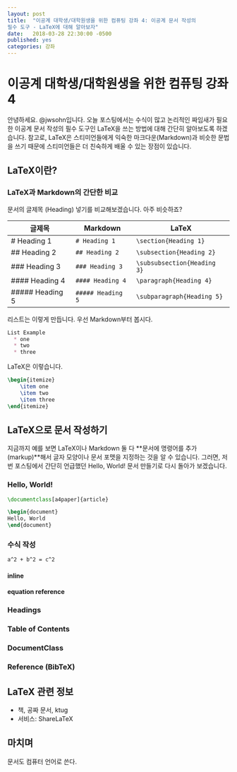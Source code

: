 ```yaml
---
layout: post
title:  "이공계 대학생/대학원생을 위한 컴퓨팅 강좌 4: 이공계 문서 작성의
필수 도구 - LaTeX에 대해 알아보자"
date:   2018-03-28 22:30:00 -0500
published: yes
categories: 강좌
---
```


# 이공계 대학생/대학원생을 위한 컴퓨팅 강좌 4

안녕하세요. @jwsohn입니다. 오늘 포스팅에서는 수식이 많고 논리적인 짜임새가
필요한 이공계 문서 작성의 필수 도구인 LaTeX을 쓰는 방법에 대해 간단히
알아보도록 하겠습니다. 참고로, LaTeX은 스티미언들에게 익숙한
마크다운(Markdown)과 비슷한 문법을 쓰기 때문에 스티미언들은 더 친숙하게 배울 수
있는 장점이 있습니다.


## LaTeX이란?

### LaTeX과 Markdown의 간단한 비교

문서의 글제목 (Heading) 넣기를 비교해보겠습니다. 아주 비슷하죠?

|글제목             | Markdown          | LaTeX
|-------------------|-------------------|---------------------------|
|# Heading 1        |`# Heading 1`      |`\section{Heading 1}`      |
|## Heading 2       |`## Heading 2`     |`\subsection{Heading 2}`   |
|### Heading 3      |`### Heading 3`    |`\subsubsection{Heading 3}`|
|#### Heading 4     |`#### Heading 4`   |`\paragraph{Heading 4}`    |
|##### Heading 5    |`##### Heading 5`  |`\subparagraph{Heading 5}` |

리스트는 이렇게 만듭니다. 우선 Markdown부터 봅시다.

```markdown
List Example
  * one
  * two
  * three
```

LaTeX은 이렇습니다.

```latex
\begin{itemize}
    \item one
    \item two
    \item three
\end{itemize}
```

## LaTeX으로 문서 작성하기

지금까지 예를 보면 LaTeX이나 Markdown 둘 다 **문서에 명령어를 추가(markup)**해서 글자
모양이나 문서 포맷을 지정하는 것을 알 수 있습니다. 그러면, 저번 포스팅에서
간단히 언급했던 Hello, World! 문서 만들기로 다시 돌아가 보겠습니다.

### Hello, World!

```latex
\documentclass[a4paper]{article}

\begin{document}
Hello, World
\end{document}
```

### 수식 작성

```latex
a^2 + b^2 = c^2
```


#### inline

#### equation reference

### Headings

### Table of Contents

### DocumentClass

### Reference (BibTeX)

## LaTeX 관련 정보

  * 책, 공짜 문서, ktug
  * 서비스: ShareLaTeX

## 마치며

문서도 컴퓨터 언어로 쓴다.
